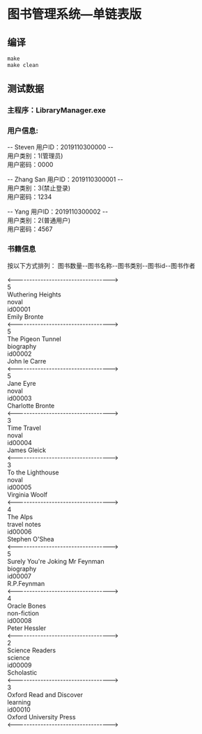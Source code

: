 # 图书管理系统—单链表版

## 编译  
```c
make
make clean
```
## 测试数据

### 主程序：LibraryManager.exe 
### 用户信息:

-- Steven 用户ID：2019110300000 --         
用户类别：1(管理员)                                
用户密码：0000                          

-- Zhang San 用户ID：2019110300001 --      
用户类别：3(禁止登录)                            
用户密码：1234                                                  
  
-- Yang 用户ID：2019110300002 --           
用户类别：2(普通用户)                              
用户密码：4567

### 书籍信息 
按以下方式排列： 
图书数量--图书名称--图书类别--图书id--图书作者

<---------------------------------->  
5   
Wuthering Heights   
noval   
id00001   
Emily Bronte  
<---------------------------------->  
5  
The Pigeon Tunnel  
biography  
id00002  
John le Carre  
<---------------------------------->  
5   
Jane Eyre  
noval  
id00003  
Charlotte Bronte   
<---------------------------------->  
3  
Time Travel  
noval  
id00004   
James Gleick  
<---------------------------------->  
3  
To the Lighthouse  
noval   
id00005  
Virginia Woolf  
<---------------------------------->  
4  
The Alps  
travel notes  
id00006  
Stephen O'Shea  
<---------------------------------->   
5  
Surely You're Joking Mr Feynman  
biography  
id00007  
R.P.Feynman  
<---------------------------------->  
4  
Oracle Bones  
non-fiction  
id00008  
Peter Hessler  
<---------------------------------->  
2  
Science Readers  
science  
id00009  
Scholastic  
<---------------------------------->  
3  
Oxford Read and Discover  
learning  
id00010  
Oxford University Press  
<---------------------------------->  
